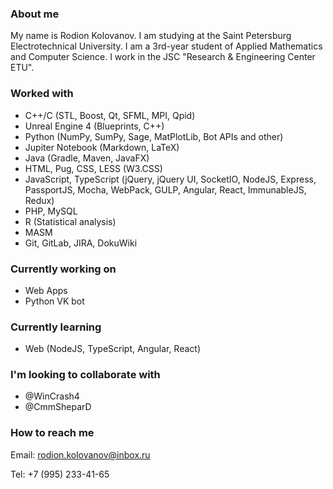 ### About me

My name is Rodion Kolovanov. I am studying at the Saint Petersburg Electrotechnical University. I am a 3rd-year student of Applied Mathematics and Computer Science. I work in the JSC "Research & Engineering Center ETU".

### Worked with

- С++/C (STL, Boost, Qt, SFML, MPI, Qpid)
- Unreal Engine 4 (Blueprints, C++)
- Python (NumPy, SumPy, Sage, MatPlotLib, Bot APIs and other)
- Jupiter Notebook (Markdown, LaTeX)
- Java (Gradle, Maven, JavaFX)
- HTML, Pug, CSS, LESS (W3.CSS)
- JavaScript, TypeScript (jQuery, jQuery UI, SocketIO, NodeJS, Express, PassportJS, Mocha, WebPack, GULP, Angular, React, ImmunableJS, Redux)
- PHP, MySQL
- R (Statistical analysis)
- MASM
- Git, GitLab, JIRA, DokuWiki

### Currently working on

- Web Apps
- Python VK bot

### Currently learning

- Web (NodeJS, TypeScript, Angular, React)

### I'm looking to collaborate with

- @WinCrash4
- @CmmSheparD

### How to reach me

Email: rodion.kolovanov@inbox.ru

Tel: +7 (995) 233-41-65
